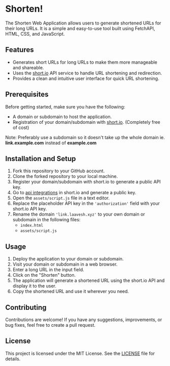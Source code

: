 # Shorten!

The Shorten Web Application allows users to generate shortened URLs for their long URLs. It is a simple and easy-to-use tool built using FetchAPI, HTML, CSS, and JavaScript.

## Features

- Generates short URLs for long URLs to make them more manageable and shareable.
- Uses the [short.io](https://short.io/) API service to handle URL shortening and redirection.
- Provides a clean and intuitive user interface for quick URL shortening.

## Prerequisites

Before getting started, make sure you have the following:

- A domain or subdomain to host the application.
- Registration of your domain/subdomain with [short.io](https://short.io/). (Completely free of cost)

Note: Preferably use a subdomain so it doesn't take up the whole domain ie. **link.example.com** instead of **example.com**

## Installation and Setup

1. Fork this repository to your GitHub account.
2. Clone the forked repository to your local machine.
3. Register your domain/subdomain with short.io to generate a public API key.
4. Go to [api integrations](https://app.short.io/settings/integrations/api-key) in short.io and generate a public key.
5. Open the `assets/script.js` file in a text editor.
6. Replace the placeholder API key in the `'authorization'` field with your short.io API key.
7. Rename the domain `'link.laavesh.xyz'` to your own domain or subdomain in the following files:
   - `index.html`
   - `assets/script.js`

## Usage

1. Deploy the application to your domain or subdomain.
2. Visit your domain or subdomain in a web browser.
3. Enter a long URL in the input field.
4. Click on the "Shorten" button.
5. The application will generate a shortened URL using the short.io API and display it to the user.
6. Copy the shortened URL and use it wherever you need.

## Contributing

Contributions are welcome! If you have any suggestions, improvements, or bug fixes, feel free to create a pull request.

## License

This project is licensed under the MIT License. See the [LICENSE](LICENSE) file for details.
